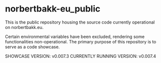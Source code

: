 # norbertbakk-eu_public
This is the public repository housing the source code currently operational on norbertbakk.eu.

Certain environmental variables have been excluded, rendering some functionalities non-operational. The primary purpose of this repository is to serve as a code showcase.

SHOWCASE VERSION: v0.007.3
CURRENTLY RUNNING VERSION: v0.007.4
